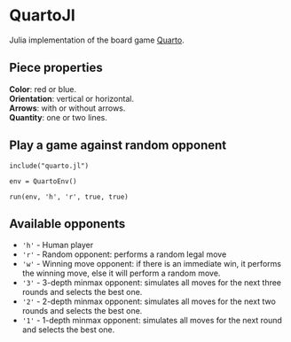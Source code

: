 # QuartoJl
Julia implementation of the board game [Quarto](https://en.wikipedia.org/wiki/Quarto_(board_game)).

## Piece properties
**Color**: red or blue.  
**Orientation**: vertical or horizontal.  
**Arrows**: with or without arrows.  
**Quantity**: one or two lines.

## Play a game against random opponent
```
include("quarto.jl")

env = QuartoEnv()

run(env, 'h', 'r', true, true)
```

## Available opponents
- `'h'` - Human player
- `'r'` - Random opponent: performs a random legal move
- `'w'` - Winning move opponent: if there is an immediate win, it performs the winning move, else it will perform a random move.
- `'3'` - 3-depth minmax opponent: simulates all moves for the next three rounds and selects the best one.
- `'2'` - 2-depth minmax opponent: simulates all moves for the next two rounds and selects the best one.
- `'1'` - 1-depth minmax opponent: simulates all moves for the next round and selects the best one.
